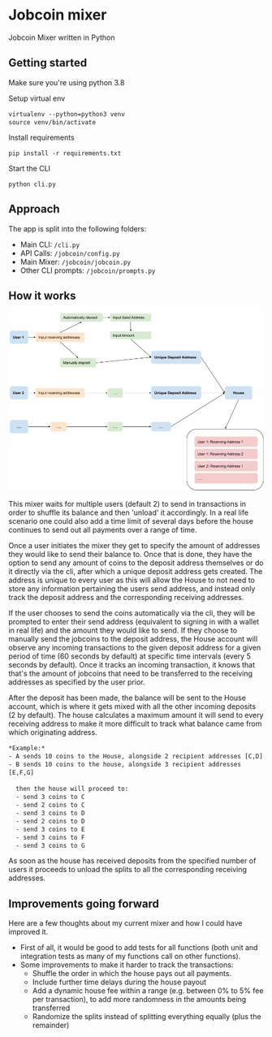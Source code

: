 # Jobcoin mixer

Jobcoin Mixer written in Python

## Getting started

Make sure you're using python 3.8

Setup virtual env

```
virtualenv --python=python3 venv
source venv/bin/activate
```

Install requirements

```
pip install -r requirements.txt
```

Start the CLI

```
python cli.py
```

## Approach
The app is split into the following folders:
- Main CLI: `/cli.py`
- API Calls: `/jobcoin/config.py`
- Main Mixer: `/jobcoin/jobcoin.py`
- Other CLI prompts: `/jobcoin/prompts.py`

## How it works

![visualization_final](visualization_final.png)

This mixer waits for multiple users (default 2) to send in transactions in order to shuffle its balance and then 'unload' it accordingly. In a real life scenario one could also add a time limit of several days before the house continues to send out all payments over a range of time.

Once a user initiates the mixer they get to specify the amount of addresses they would like to send their balance to. Once that is done, they have the option to send any amount of coins to the deposit address themselves or do it directly via the cli, after which a unique deposit address gets created. The address is unique to every user as this will allow the House to not need to store any information pertaining the users send address, and instead only track the deposit address and the corresponding receiving addresses. 

If the user chooses to send the coins automatically via the cli, they will be prompted to enter their send address (equivalent to signing in with a wallet in real life) and the amount they would like to send. If they choose to manually send the jobcoins to the deposit address, the House account will observe any incoming transactions to the given deposit address for a given period of time (60 seconds by default) at specific time intervals (every 5 seconds by default). Once it tracks an incoming transaction, it knows that that's the amount of jobcoins that need to be transferred to the receiving addresses as specified by the user prior.

After the deposit has been made, the balance will be sent to the House account, which is where it gets mixed with all the other incoming deposits (2 by default). The house calculates a maximum amount it will send to every receiving address to make it more difficult to track what balance came from which originating address. 

    *Example:*
    - A sends 10 coins to the House, alongside 2 recipient addresses [C,D]
    - B sends 10 coins to the house, alongside 3 recipient addresses [E,F,G]

      then the house will proceed to:
      - send 3 coins to C
      - send 2 coins to C
      - send 3 coins to D
      - send 2 coins to D
      - send 3 coins to E
      - send 3 coins to F
      - send 3 coins to G
    
As soon as the house has received deposits from the specified number of users it proceeds to unload the splits to all the corresponding receiving addresses.


## Improvements going forward
Here are a few thoughts about my current mixer and how I could have improved it.

- First of all, it would be good to add tests for all functions (both unit and integration tests as many of my functions call on other functions).
- Some improvements to make it harder to track the transactions:
  - Shuffle the order in which the house pays out all payments.
  - Include further time delays during the house payout
  - Add a dynamic house fee within a range (e.g. between  0% to 5% fee per transaction), to add more randomness in the amounts being transferred
  - Randomize the splits instead of splitting everything equally (plus the remainder)
